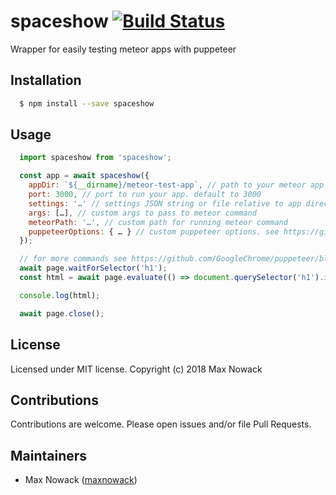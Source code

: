 # spaceshow [![Build Status](https://travis-ci.org/maxnowack/spaceshow.svg?branch=master)](https://travis-ci.org/maxnowack/spaceshow)
Wrapper for easily testing meteor apps with puppeteer

## Installation
````bash
  $ npm install --save spaceshow
````

## Usage
````javascript
  import spaceshow from 'spaceshow';

  const app = await spaceshow({
    appDir: `${__dirname}/meteor-test-app`, // path to your meteor app (required)
    port: 3000, // port to run your app. default to 3000
    settings: '…' // settings JSON string or file relative to app directory
    args: […], // custom args to pass to meteor command
    meteorPath: '…', // custom path for running meteor command
    puppeteerOptions: { … } // custom puppeteer options. see https://github.com/GoogleChrome/puppeteer/blob/master/docs/api.md#puppeteerlaunchoptions
  });

  // for more commands see https://github.com/GoogleChrome/puppeteer/blob/master/docs/api.md#class-page
  await page.waitForSelector('h1');
  const html = await page.evaluate(() => document.querySelector('h1').innerHTML);

  console.log(html);

  await page.close();
````

## License
Licensed under MIT license. Copyright (c) 2018 Max Nowack

## Contributions
Contributions are welcome. Please open issues and/or file Pull Requests.

## Maintainers
- Max Nowack ([maxnowack](https://github.com/maxnowack))

